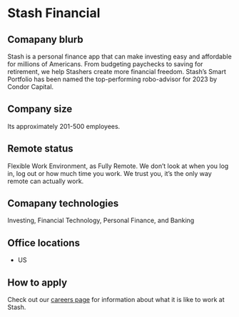 # Stash Financial

## Comapany blurb
Stash is a personal finance app that can make investing easy and affordable for millions of Americans. From budgeting paychecks to saving for retirement, we help Stashers create more financial freedom. Stash’s Smart Portfolio has been named the top-performing robo-advisor for 2023 by Condor Capital.

## Company size
Its approximately 201-500 employees.

## Remote status
Flexible Work Environment, as Fully Remote.
We don’t look at when you log in, log out or how much time you work. We trust you, it’s the only way remote can actually work.

## Comapany technologies
Investing, Financial Technology, Personal Finance, and Banking

## Office locations
- US

## How to apply
Check out our [careers page](https://www.stash.com/careers) for information about what it is like to work at Stash.
